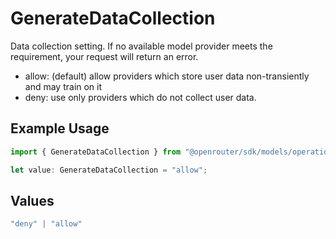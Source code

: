 # GenerateDataCollection

Data collection setting. If no available model provider meets the requirement, your request will return an error.
- allow: (default) allow providers which store user data non-transiently and may train on it
- deny: use only providers which do not collect user data.


## Example Usage

```typescript
import { GenerateDataCollection } from "@openrouter/sdk/models/operations";

let value: GenerateDataCollection = "allow";
```

## Values

```typescript
"deny" | "allow"
```